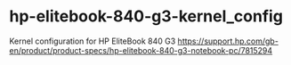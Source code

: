 # hp-elitebook-840-g3-kernel_config
Kernel configuration for HP EliteBook 840 G3
https://support.hp.com/gb-en/product/product-specs/hp-elitebook-840-g3-notebook-pc/7815294
